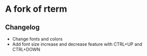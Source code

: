# A fork of rterm
## Changelog

- Change fonts and colors
- Add font size increase and decrease feature
    with CTRL+UP and CTRL+DOWN
